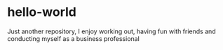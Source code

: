 # hello-world
Just another repository, 
I enjoy working out, having fun with friends and conducting myself as a business professional 
